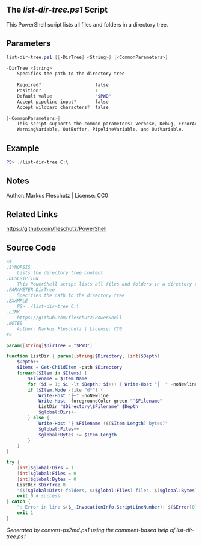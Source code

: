 ## The *list-dir-tree.ps1* Script

This PowerShell script lists all files and folders in a directory tree.

## Parameters
```powershell
list-dir-tree.ps1 [[-DirTree] <String>] [<CommonParameters>]

-DirTree <String>
    Specifies the path to the directory tree
    
    Required?                    false
    Position?                    1
    Default value                "$PWD"
    Accept pipeline input?       false
    Accept wildcard characters?  false

[<CommonParameters>]
    This script supports the common parameters: Verbose, Debug, ErrorAction, ErrorVariable, WarningAction, 
    WarningVariable, OutBuffer, PipelineVariable, and OutVariable.
```

## Example
```powershell
PS> ./list-dir-tree C:\

```

## Notes
Author: Markus Fleschutz | License: CC0

## Related Links
https://github.com/fleschutz/PowerShell

## Source Code
```powershell
<#
.SYNOPSIS
	Lists the directory tree content
.DESCRIPTION
	This PowerShell script lists all files and folders in a directory tree.
.PARAMETER DirTree
	Specifies the path to the directory tree
.EXAMPLE
	PS> ./list-dir-tree C:\
.LINK
	https://github.com/fleschutz/PowerShell
.NOTES
	Author: Markus Fleschutz | License: CC0
#>

param([string]$DirTree = "$PWD")

function ListDir { param([string]$Directory, [int]$Depth)
	$Depth++
	$Items = Get-ChildItem -path $Directory
	foreach($Item in $Items) {
		$Filename = $Item.Name
		for ($i = 1; $i -lt $Depth; $i++) { Write-Host "│  " -noNewline }
		if ($Item.Mode -like "d*") {
			Write-Host "├─" -noNewline
			Write-Host -foregroundColor green "📂$Filename"
			ListDir "$Directory\$Filename" $Depth
			$global:Dirs++
		} else {
			Write-Host "├ $Filename ($($Item.Length) bytes)"
			$global:Files++
			$global:Bytes += $Item.Length
		}
	}
}

try {
	[int]$global:Dirs = 1
	[int]$global:Files = 0
	[int]$global:Bytes = 0
	ListDir $DirTree 0
	"($($global:Dirs) folders, $($global:Files) files, $($global:Bytes) bytes total)"
	exit 0 # success
} catch {
	"⚠️ Error in line $($_.InvocationInfo.ScriptLineNumber): $($Error[0])"
	exit 1
}
```

*Generated by convert-ps2md.ps1 using the comment-based help of list-dir-tree.ps1*
